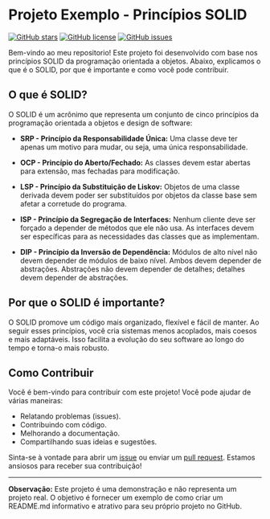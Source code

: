 # Projeto Exemplo - Princípios SOLID

[![GitHub stars](https://img.shields.io/github/stars/dgabriel2334/exemplos-solid-php)](https://github.com/dgabriel2334/exemplos-solid-php/stargazers)
[![GitHub license](https://img.shields.io/github/license/dgabriel2334/exemplos-solid-php)](https://github.com/dgabriel2334/exemplos-solid-php/blob/master/LICENSE)
[![GitHub issues](https://img.shields.io/github/issues/dgabriel2334/exemplos-solid-php)](https://github.com/dgabriel2334/exemplos-solid-php/issues)

Bem-vindo ao meu repositorio! Este projeto foi desenvolvido com base nos princípios SOLID da programação orientada a objetos. Abaixo, explicamos o que é o SOLID, por que é importante e como você pode contribuir.

## O que é SOLID?

O SOLID é um acrônimo que representa um conjunto de cinco princípios da programação orientada a objetos e design de software:

- **SRP - Princípio da Responsabilidade Única:** Uma classe deve ter apenas um motivo para mudar, ou seja, uma única responsabilidade.

- **OCP - Princípio do Aberto/Fechado:** As classes devem estar abertas para extensão, mas fechadas para modificação.

- **LSP - Princípio da Substituição de Liskov:** Objetos de uma classe derivada devem poder ser substituídos por objetos da classe base sem afetar a corretude do programa.

- **ISP - Princípio da Segregação de Interfaces:** Nenhum cliente deve ser forçado a depender de métodos que ele não usa. As interfaces devem ser específicas para as necessidades das classes que as implementam.

- **DIP - Princípio da Inversão de Dependência:** Módulos de alto nível não devem depender de módulos de baixo nível. Ambos devem depender de abstrações. Abstrações não devem depender de detalhes; detalhes devem depender de abstrações.

## Por que o SOLID é importante?

O SOLID promove um código mais organizado, flexível e fácil de manter. Ao seguir esses princípios, você cria sistemas menos acoplados, mais coesos e mais adaptáveis. Isso facilita a evolução do seu software ao longo do tempo e torna-o mais robusto.

## Como Contribuir

Você é bem-vindo para contribuir com este projeto! Você pode ajudar de várias maneiras:

- Relatando problemas (issues).
- Contribuindo com código.
- Melhorando a documentação.
- Compartilhando suas ideias e sugestões.

Sinta-se à vontade para abrir um [issue](https://github.com/dgabriel2334/exemplos-solid-php/issues) ou enviar um [pull request](https://github.com/dgabriel2334/exemplos-solid-php/pulls). Estamos ansiosos para receber sua contribuição!

---

**Observação:** Este projeto é uma demonstração e não representa um projeto real. O objetivo é fornecer um exemplo de como criar um README.md informativo e atrativo para seu próprio projeto no GitHub.

